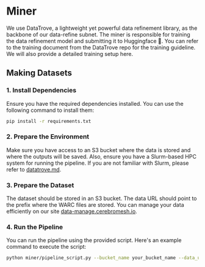 # Miner

We use DataTrove, a lightweight yet powerful data refinement library, as the backbone of our data-refine subnet. The miner is responsible for training the data refinement model and submitting it to Huggingface 🤗. You can refer to the training document from the DataTrove repo for the training guideline. We will also provide a detailed training setup here.

## Making Datasets

### 1. Install Dependencies
Ensure you have the required dependencies installed. You can use the following command to install them:
```bash
pip install -r requirements.txt
```

### 2. Prepare the Environment
Make sure you have access to an S3 bucket where the data is stored and where the outputs will be saved. Also, ensure you have a Slurm-based HPC system for running the pipeline.
If you are not familiar with Slurm, please refer to [datatrove.md](datatrove.md).

### 3. Prepare the Dataset
The dataset should be stored in an S3 bucket. The data URL should point to the prefix where the WARC files are stored.
You can manage your data efficiently on our site [data-manage.cerebromesh.io](https://data-manage.cerebromesh.io).

### 4. Run the Pipeline
You can run the pipeline using the provided script. Here's an example command to execute the script:
```bash
python miner/pipeline_script.py --bucket_name your_bucket_name --data_url your_data_url [--total_tasks 4] [--cpus_per_task 32] [--limit 1000]
```

